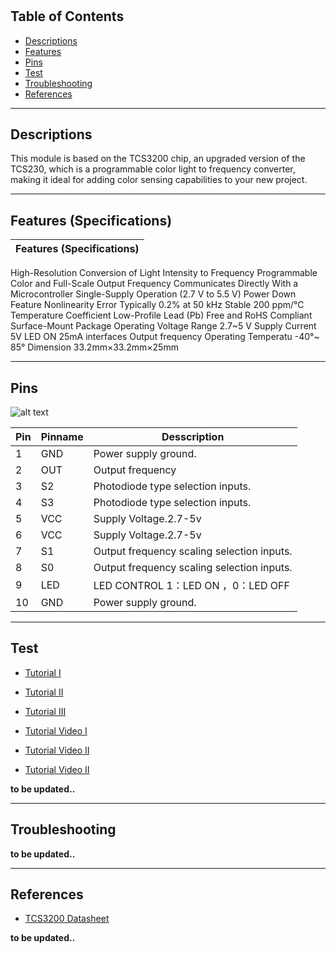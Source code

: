 #

## Table of Contents

-   [Descriptions](#descriptions)
-   [Features](#features)
-   [Pins](#pins)
-   [Test](#test-code)
-   [Troubleshooting](#troubleshooting)
-   [References](#references)

---

## Descriptions

This module is based on the TCS3200 chip, an upgraded version of the TCS230, which is a programmable color light to frequency converter, making it ideal for adding color sensing capabilities to your new project.

---

## Features (Specifications)

| Features (Specifications) |
| ------------------------- |

High-Resolution Conversion of Light
Intensity to Frequency
Programmable Color and Full-Scale Output
Frequency
Communicates Directly With a Microcontroller
Single-Supply Operation (2.7 V to 5.5 V)
Power Down Feature
Nonlinearity Error Typically 0.2% at 50 kHz
Stable 200 ppm/°C Temperature Coefficient
Low-Profile Lead (Pb) Free and RoHS
Compliant Surface-Mount Package
Operating Voltage Range 2.7~5 V
Supply Current 5V LED ON 25mA
interfaces Output frequency
Operating Temperatu -40°~ 85°
Dimension 33.2mm×33.2mm×25mm

---

## Pins

![alt text](https://bit.ly/3rCDXQY 'pinout')

| Pin | Pinname | Desscription                               |
| --- | ------- | ------------------------------------------ |
| 1   | GND     | Power supply ground.                       |
| 2   | OUT     | Output frequency                           |
| 3   | S2      | Photodiode type selection inputs.          |
| 4   | S3      | Photodiode type selection inputs.          |
| 5   | VCC     | Supply Voltage.2.7-5v                      |
| 6   | VCC     | Supply Voltage.2.7-5v                      |
| 7   | S1      | Output frequency scaling selection inputs. |
| 8   | S0      | Output frequency scaling selection inputs. |
| 9   | LED     | LED CONTROL 1：LED ON ，0：LED OFF         |
| 10  | GND     | Power supply ground.                       |

---

## Test

-   [Tutorial I](https://bit.ly/3u2kD14)
-   [Tutorial II](https://randomnerdtutorials.com/arduino-color-sensor-tcs230-tcs3200/)
-   [Tutorial III](https://bit.ly/31rD96z)

-   [Tutorial Video I](https://youtu.be/CPUXxuyd9xw)
-   [Tutorial Video II](https://youtu.be/E0BwObG4ung)
-   [Tutorial Video II](https://youtu.be/Y3ZJs27d_c0)

**to be updated..**

---

## Troubleshooting

**to be updated..**

---

## References

-   [TCS3200 Datasheet](http://bit.ly/TCS3200-Datasheet)

**to be updated..**
